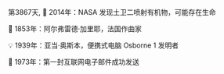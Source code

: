 第3867天,  📰 2014年：NASA 发现土卫二喷射有机物，可能存在生命

🎵 1853年：阿尔弗雷德·加里耶，法国作曲家

💡 1939年：亚当·奥斯本，便携式电脑 Osborne 1 发明者

📧 1973年：第一封互联网电子邮件成功发送